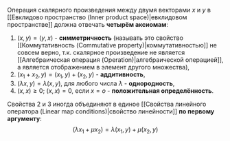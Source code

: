 Операция скалярного произведения между двумя векторами $x$ и $y$ в [[Евклидово пространство (Inner product space)|евклидовом пространстве]] должна отвечать **четырём аксиомам**:
1. $(x,y)=(y,x)$ - **симметричность** (называть это свойство [[Коммутативность (Commutative property)|коммутативностью]] не совсем верно, т.к. скалярное произведение не является [[Алгебраическая операция (Operation)|алгебраической операцией]], а является отображением в элемент другого множества),
2. $(x_1+x_2,y)=(x_1,y)+(x_2,y)$ - **аддитивность**,
3. $(\lambda x,y)=\lambda(x,y)$, для любого числа $\lambda$ - **однородность**,
4. $(x,x)\geq 0$; $(x,x)=0$, если $x=o$ - **положительная определённость**.

Свойства 2 и 3 иногда объединяют в единое [[Свойства линейного оператора (Linear map conditions)|свойство линейности]] **по первому аргументу**:$$(\lambda x_1+\mu x_2)=\lambda(x_1,y)+\mu(x_2,y)$$